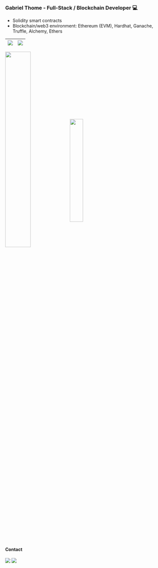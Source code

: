 ### Gabriel Thome - Full-Stack / Blockchain Developer 💻

- Solidity smart contracts
- Blockchain/web3 environment: Ethereum (EVM), Hardhat, Ganache, Truffle, Alchemy, Ethers 

|![](http://github-profile-summary-cards.vercel.app/api/cards/profile-details?username=thomasdev5832&theme=tokyonight)|![](http://github-profile-summary-cards.vercel.app/api/cards/productive-time?username=thomasdev5832&theme=tokyonight&utcOffset=-3)|
|---|---|

<div>
  <img width=40% align="center"  src="https://github-readme-streak-stats.herokuapp.com?user=thomasdev5832&theme=tokyonight&mode=weekly" />
  <img width=29% align="center" src="https://github-readme-stats.vercel.app/api/top-langs/?username=thomasdev5832&layout=compact&theme=tokyonight" />
</div>

#### Contact
<div>
  <a href = "mailto:eugabrielthome@gmail.com"> <img src="https://img.shields.io/badge/-Gmail-%23333?style=for-the-badge&logo=gmail&logoColor=white" target="_blank"></a>
  <a href="https://www.linkedin.com/in/gabrieltome/" target="_blank"><img src="https://img.shields.io/badge/-LinkedIn-%230077B5?style=for-the-badge&logo=linkedin&logoColor=white"  target="_blank"></a> 
</div>
